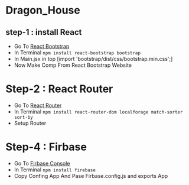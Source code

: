 # Dragon_House

## step-1 : install React

- Go To [React Bootstrap](https://react-bootstrap.github.io/getting-started/introduction)
- In Terminal `npm install react-bootstrap bootstrap`
- In Main.jsx in top [import 'bootstrap/dist/css/bootstrap.min.css';]
- Now Make Comp From React Bootstrap Website

# Step-2 : React Router

- Go To [React Router](https://reactrouter.com/en/main/start/tutorial)
- In Terminal `npm install react-router-dom localforage match-sorter sort-by`
- Setup Router

# Step-4 : Firbase

- Go To [Firbase Console](https://console.firebase.google.com/u/0/)
- In Terminal `npm install firebase`
- Copy Confing App And Pase Firbase.config.js and exports App
